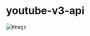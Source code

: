 # youtube-v3-api
![image](https://github.com/Akashkancharla-001/youtube-v3-api/assets/79598207/13cfd8c4-e7cb-4aaa-8a73-8c4943743e1b)
